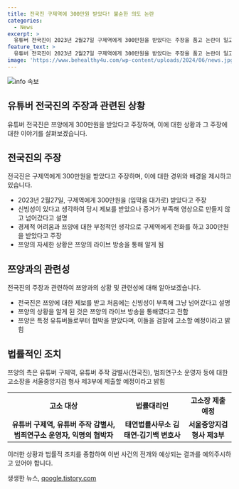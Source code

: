 ```yaml
---
title: 전국진 구제역에 300만원 받았다! 불순한 의도 논란
categories:
  - News
excerpt: >
  유튜버 전국진이 2023년 2월27일 구제역에게 300만원을 받았다는 주장을 품고 논란이 일고 있다. 이에 대해 전국진은 불순한 의도 없이 받았다고 주장하며, 과거 쯔양을 제보받았지만 증거 부족으로 처리하지 않았다고 설명했다. 그러나 코로나 여파로 생활고에 시달리면서 구제역에게 전화해 돈을 받은 것을 인정하고 사과했다. 이에 대해 쯔양은 사생활을 폭로하며 협박당했다며, 검찰에 고소할 예정이라고 밝혔다. 쯔양의 법률대리인도 이들에 대해 고소장을 제출할 예정이라고 밝히고 있다.
feature_text: >
  유튜버 전국진이 2023년 2월27일 구제역에게 300만원을 받았다는 주장을 품고 논란이 일고 있다. 이에 대해 전국진은 불순한 의도 없이 받았다고 주장하며, 과거 쯔양을 제보받았지만 증거 부족으로 처리하지 않았다고 설명했다. 그러나 코로나 여파로 생활고에 시달리면서 구제역에게 전화해 돈을 받은 것을 인정하고 사과했다. 이에 대해 쯔양은 사생활을 폭로하며 협박당했다며, 검찰에 고소할 예정이라고 밝혔다. 쯔양의 법률대리인도 이들에 대해 고소장을 제출할 예정이라고 밝히고 있다.
image: 'https://www.behealthy4u.com/wp-content/uploads/2024/06/news.jpg'
---
```


<p><img src="https://www.behealthy4u.com/wp-content/uploads/2024/06/news.jpg" alt="info 속보" /></p>

<h2 data-ke-size="size26">유튜버 전국진의 주장과 관련된 상황</h2>

<p data-ke-size="size16">유튜버 전국진은 쯔양에게 300만원을 받았다고 주장하며, 이에 대한 상황과 그 주장에 대한 이야기를 살펴보겠습니다.</p>

<h2 data-ke-size="size24">전국진의 주장</h2>

<p data-ke-size="size16">전국진은 구제역에게 300만원을 받았다고 주장하며, 이에 대한 경위와 배경을 제시하고 있습니다.</p>

<ul>
  <li>2023년 2월27일, 구제역에게 300만원을 (입막음 대가로) 받았다고 주장</li>
  <li>신빙성이 있다고 생각하여 당시 제보를 받았으나 증거가 부족해 영상으로 만들지 않고 넘어갔다고 설명</li>
  <li>경제적 어려움과 쯔양에 대한 부정적인 생각으로 구제역에게 전화를 하고 300만원을 받았다고 주장</li>
  <li>쯔양의 자세한 상황은 쯔양의 라이브 방송을 통해 알게 됨</li>
</ul>

<h2 data-ke-size="size24">쯔양과의 관련성</h2>

<p data-ke-size="size16">전국진의 주장과 관련하여 쯔양과의 상황 및 관련성에 대해 알아보겠습니다.</p>

<ul>
  <li>전국진은 쯔양에 대한 제보를 받고 처음에는 신빙성이 부족해 그냥 넘어갔다고 설명</li>
  <li>쯔양의 상황을 알게 된 것은 쯔양의 라이브 방송을 통해였다고 전함</li>
  <li>쯔양은 특정 유튜버들로부터 협박을 받았다며, 이들을 검찰에 고소할 예정이라고 밝힘</li>
</ul>

<h2 data-ke-size="size24">법률적인 조치</h2>

<p data-ke-size="size16">쯔양의 측은 유튜버 구제역, 유튜버 주작 감별사(전국진), 범죄연구소 운영자 등에 대한 고소장을 서울중앙지검 형사 제3부에 제출할 예정이라고 밝힘</p>

<table>
  <tr>
    <th>고소 대상</th>
    <th>법률대리인</th>
    <th>고소장 제출 예정</th>
  </tr>
  <tr>
    <td style="text-align: center; height: 17px;"><b>유튜버 구제역, 유튜버 주작 감별사, 범죄연구소 운영자, 익명의 협박자</b></td>
    <td style="text-align: center; height: 17px;"><b>태연법률사무소 김태연·김기백 변호사</b></td>
    <td style="text-align: center; height: 17px;"><b>서울중앙지검 형사 제3부</b></td>
  </tr>
</table>

<p data-ke-size="size16">이러한 상황과 법률적 조치를 종합하여 이번 사건의 전개와 예상되는 결과를 예의주시하고 있어야 합니다.</p>
생생한 뉴스, <a href="https://qoogle.tistory.com" rel="dofollow">qoogle.tistory.com</a>


